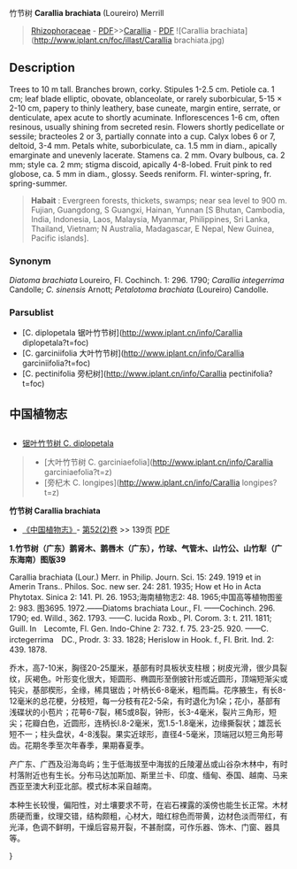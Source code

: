 竹节树 **Carallia brachiata** (Loureiro) Merrill

> [Rhizophoraceae](http://www.iplant.cn/info/Rhizophoraceae?t=foc) - [PDF](http://www.iplant.cn/foc/pdf/Rhizophoraceae.pdf)>>[Carallia](http://www.iplant.cn/info/Carallia?t=foc) - [PDF](http://www.iplant.cn/foc/pdf/Carallia.pdf)
![Carallia brachiata](http://www.iplant.cn/foc/illast/Carallia brachiata.jpg)

## Description

Trees to 10 m tall. Branches brown, corky. Stipules 1-2.5 cm. Petiole ca. 1 cm; leaf blade elliptic, obovate, oblanceolate, or rarely suborbicular, 5-15 × 2-10 cm, papery to thinly leathery, base cuneate, margin entire, serrate, or denticulate, apex acute to shortly acuminate. Inflorescences 1-6 cm, often resinous, usually shining from secreted resin. Flowers shortly pedicellate or sessile; bracteoles 2 or 3, partially connate into a cup. Calyx lobes 6 or 7, deltoid, 3-4 mm. Petals white, suborbiculate, ca. 1.5 mm in diam., apically emarginate and unevenly lacerate. Stamens ca. 2 mm. Ovary bulbous, ca. 2 mm; style ca. 2 mm; stigma discoid, apically 4-8-lobed. Fruit pink to red globose, ca. 5 mm in diam., glossy. Seeds reniform. Fl. winter-spring, fr. spring-summer.

> **Habait** : 
> Evergreen forests, thickets, swamps; near sea level to 900 m. Fujian, Guangdong, S Guangxi, Hainan, Yunnan [S Bhutan, Cambodia, India, Indonesia, Laos, Malaysia, Myanmar, Philippines, Sri Lanka, Thailand, Vietnam; N Australia, Madagascar, E Nepal, New Guinea, Pacific islands].

### Synonym
*Diatoma brachiata* Loureiro, Fl. Cochinch. 1: 296. 1790; *Carallia integerrima* Candolle; *C. sinensis* Arnott; *Petalotoma brachiata* (Loureiro) Candolle.

### Parsublist

* [C.  diplopetala  锯叶竹节树](http://www.iplant.cn/info/Carallia diplopetala?t=foc)
* [C.  garciniifolia  大叶竹节树](http://www.iplant.cn/info/Carallia garciniifolia?t=foc)
* [C.  pectinifolia  旁杞树](http://www.iplant.cn/info/Carallia pectinifolia?t=foc)

## 中国植物志

## 
* [锯叶竹节树  C.  diplopetala](Carallia-diplopetala-锯叶竹节树.md)
> * [大叶竹节树  C.  garciniaefolia](http://www.iplant.cn/info/Carallia garciniaefolia?t=z)
> * [旁杞木  C.  longipes](http://www.iplant.cn/info/Carallia longipes?t=z)

**竹节树 Carallia brachiata**

* [《中国植物志》](http://www.iplant.cn/frps)- [第52(2)卷](http://www.iplant.cn/frps/vol/52(2)) >> 139页 [PDF](http://www.iplant.cn/frps/pdf/52(2)/139.PDF)

**1.竹节树（广东）鹅肾木、鹅唇木（广东），竹球、气管木、山竹公、山竹犁（广东海南）图版39**

Carallia brachiata (Lour.) Merr. in Philip. Journ. Sci. 15: 249. 1919 et in Amerin Trans.. Philos. Soc. new ser. 24: 281. 1935; How et Ho in Acta Phytotax. Sinica 2: 141. Pl. 26. 1953;海南植物志2: 48. 1965;中国高等植物图鉴2: 983. 图3695. 1972.——Diatoms brachiata Lour., Fl. ——Cochinch. 296. 1790; ed. Willd., 362. 1793. ——C. lucida Roxb., Pl. Corom. 3: t. 211. 1811; Guill. In　Lecomte, Fl. Gen. Indo-Chine 2: 732. f. 75. 23-25. 920. ——C. irctegerrima　DC., Prodr. 3: 33. 1828; Herislow in Hook. f., Fl. Brit. Ind. 2: 439. 1878.

乔木，高7-10米，胸径20-25厘米，基部有时具板状支柱根；树皮光滑，很少具裂纹，灰褐色。叶形变化很大，矩圆形、椭圆形至倒披针形或近圆形，顶端短渐尖或钝尖，基部楔形，全缘，稀具锯齿；叶柄长6-8毫米，粗而扁。花序腋生，有长8-12毫米的总花梗，分枝短，每一分枝有花2-5朵，有时退化为1朵；花小，基部有浅碟状的小苞片；花萼6-7裂，稀5或8裂，钟形，长3-4毫米，裂片三角形，短尖；花瓣白色，近圆形，连柄长l.8-2毫米，宽1.5-1.8毫米，边缘撕裂状；雄蕊长短不一；柱头盘状，4-8浅裂。果实近球形，直径4-5毫米，顶端冠以短三角形萼齿。花期冬季至次年春季，果期春夏季。

产广东、广西及沿海岛屿；生于低海拔至中海拔的丘陵灌丛或山谷杂木林中，有时村落附近也有生长。分布马达加斯加、斯里兰卡、印度、缅甸、泰国、越南、马来西亚至澳大利亚北部。模式标本采自越南。

本种生长较慢，偏阳性，对土壤要求不苛，在岩石裸露的溪傍也能生长正常。木材质硬而重，纹理交错，结构颇粗，心材大，暗红棕色而带黄，边材色淡而带红，有光泽，色调不鲜明，干燥后容易开裂，不甚耐腐，可作乐器、饰木、门窗、器具等。

}